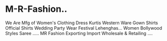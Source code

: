 # M-R-Fashion..
We Are Mfg of Women's Clothing Dress Kurtis Western Ware Gown Shirts Official Shirts Wedding Party Wear Festival Lehenghas... Women Bollywood Styles Saree ..... MR Fashion Exporting Import Wholesale &amp; Retailing ....
